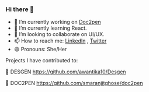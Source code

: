 ### Hi there 👋

- 🔭 I’m currently working on [Doc2pen](https://github.com/smaranjitghose/doc2pen)
- 🌱 I’m currently learning React.
- 👯 I’m looking to collaborate on UI/UX.
- 📫 How to reach me: [LinkedIn](https://www.linkedin.com/in/kumudarani-mahanta-869231165/) , [Twitter](https://twitter.com/KumudaraniM)
- 😄 Pronouns: She/Her

 Projects I have contributed to:
 
👯 DESGEN https://github.com/awantika10/Desgen
 
👯 DOC2PEN https://github.com/smaranjitghose/doc2pen
